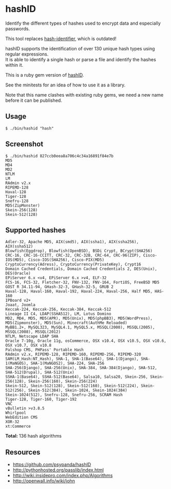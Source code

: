 hashID
======

Identify the different types of hashes used to encrypt data and especially passwords.

This tool replaces [hash-identifier](http://code.google.com/p/hash-identifier/), which is outdated!

hashID supports the identification of over 130 unique hash types using regular expressions.           
It is able to identify a single hash or parse a file and identify the hashes within it.    

This is a ruby gem version of [hashID](https://github.com/psypanda/hashID).

See the minitests for an idea of how to use it as a library.

Note that this name clashes with existing ruby gems, we need a new name before it can be published.

Usage
------
```
$ ./bin/hashid "hash"
```

Screenshot
------
```
$ ./bin/hashid 827ccb0eea8a706c4c34a16891f84e7b
MD5
MD4
MD2
NTLM
LM
RAdmin v2.x
RIPEMD-128
Haval-128
Tiger-128
Snefru-128
MD5(ZipMonster)
Skein-256(128)
Skein-512(128)
```

Supported hashes
------
```
Adler-32, Apache MD5, AIX(smd5), AIX(ssha1), AIX(ssha256), AIX(ssha512)
Blowfish(Eggdrop), Blowfish(OpenBSD), BSDi Crypt, BCrypt(SHA256)
CRC-16, CRC-16-CCITT, CRC-32, CRC-32B, CRC-64, CRC-96(ZIP), Cisco-IOS(MD5), Cisco-IOS(SHA256), Cisco-PIX(MD5)
CryptoCurrency(Adress), CryptoCurrency(PrivateKey), Crypt16
Domain Cached Credentials, Domain Cached Credentials 2, DES(Unix), DES(Oracle)
EPiServer 6.x <v4, EPiServer 6.x >v4, ELF-32
FCS-16, FCS-32, Fletcher-32, FNV-132, FNV-164, FortiOS, FreeBSD MD5
GOST R 34.11-94, GHash-32-3, GHash-32-5, GRUB 2
Haval-128, Haval-160, Haval-192, Haval-224, Haval-256, Half MD5, HAS-160
IPBoard v2+
Joaat, Joomla
Keccak-224, Keccak-256, Keccak-384, Keccak-512
Lineage II C4, LDAP(SSHA512), LM, Lotus Domino
MD2, MD4, MD5, MD5(APR), MD5(Unix), MD5(phpBB3), MD5(WordPress), MD5(Zipmonster), MD5(Sun), Minecraft(AuthMe Reloaded)
MyBB1.2+, MySQL323, MySQL4.1, MySQL5.x, MSSQL(2000), MSSQL(2005), MSSQL(2008), MSSQL(2012)
NTLM, Netscape LDAP SHA
Oracle 7-10g, Oracle 11g, osCommerce, OSX v10.4, OSX v10.5, OSX v10.6, OSX v10.7, OSX v10.8
Palshop CMS, PHPass' Portable Hash
RAdmin v2.x, RIPEMD-128, RIPEMD-160, RIPEMD-256, RIPEMD-320
SAM(LM_Hash:NT_Hash), SHA-1, SHA-1(Base64), SHA-1(Django), SHA-1(MaNGOS), SHA-1(MaNGOS2), SHA-224, SHA-256
SHA-256(Django), SHA-256(Unix), SHA-384, SHA-384(Django), SHA-512, SHA-512(Drupal), SHA-512(Unix)
SSHA-1(Base64), SSHA-512(Base64), Salsa10, Salsa20, Skein-256, Skein-256(128), Skein-256(160), Skein-256(224)
Skein-512, Skein-512(128), Skein-512(160), Skein-512(224), Skein-512(256), Skein-512(384), Skein-1024, Skein-1024(384)
Skein-1024(512), Snefru-128, Snefru-256, SCRAM Hash
Tiger-128, Tiger-160, Tiger-192
VNC
vBulletin >v3.8.5
Whirlpool
WebEdition CMS
XOR-32
xt:Commerce
```
**Total:** 136 hash algorithms

Resources
------
* https://github.com/psypanda/hashID
* http://pythonhosted.org/passlib/index.html
* http://wiki.insidepro.com/index.php/Algorithms
* http://openwall.info/wiki/john